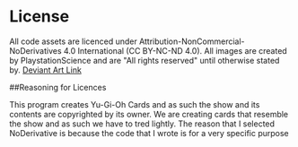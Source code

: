 # License

All code assets are licenced under Attribution-NonCommercial-NoDerivatives 4.0 International (CC BY-NC-ND 4.0). All images are created by PlaystationScience and are "All rights reserved" until otherwise stated by. [Deviant Art Link](http://playstationscience.deviantart.com/)

##Reasoning for Licences 

This program creates Yu-Gi-Oh Cards and as such the show and its contents are copyrighted by its owner. We are creating cards that resemble the show and as such we have to tred lightly. The reason that I selected NoDerivative is because the code that I wrote is for a very specific purpose

